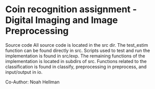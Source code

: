# Coin recognition assignment - Digital Imaging and Image Preprocessing

Source code
   All source code is located in the src dir. The test_estim function can be
   found directly in src. Scripts used to test and run the implementation is
   found in src/exp. The remaining functions of the implementation is located
   in subdirs of src. Functions related to the classification is found in
   classify, preprocessing in preprocess, and input/output in io.
   
Co-Author:
   Noah Hellman
   

